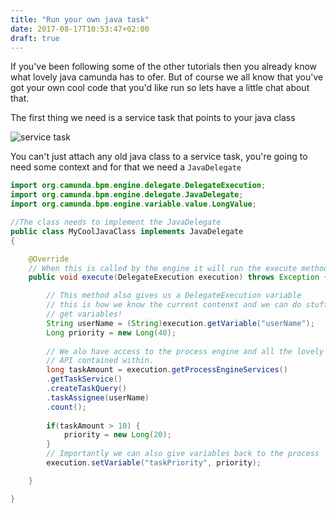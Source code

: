 ```yaml
---
title: "Run your own java task"
date: 2017-08-17T10:53:47+02:00
draft: true
---
```


If you've been following some of the other tutorials then you already know what lovely java camunda has to ofer. But of course we all know that you've got your own cool code that you'd like run so lets have a little chat about that.

The first thing we need is a service task that points to your java class

![service task](/service-task-with-java.PNG)


You can't just attach any old java class to a service task, you're going to need some context and for that we need a `JavaDelegate`


```Java
import org.camunda.bpm.engine.delegate.DelegateExecution;
import org.camunda.bpm.engine.delegate.JavaDelegate;
import org.camunda.bpm.engine.variable.value.LongValue;

//The class needs to implement the JavaDelegate
public class MyCoolJavaClass implements JavaDelegate
{

	@Override
    // When this is called by the engine it will run the execute method
	public void execute(DelegateExecution execution) throws Exception {

		// This method also gives us a DelegateExecution variable
        // this is how we know the current contenxt and we can do stuff like...
        // get variables!
		String userName = (String)execution.getVariable("userName");
		Long priority = new Long(40);
		
		// We alo have access to the process engine and all the lovely
        // API contained within. 
		long taskAmount = execution.getProcessEngineServices()
		.getTaskService()
		.createTaskQuery()
		.taskAssignee(userName)
		.count();
		
		if(taskAmount > 10) {
			priority = new Long(20);
		}
		// Importantly we can also give variables back to the process
		execution.setVariable("taskPriority", priority);

	}

}

```


